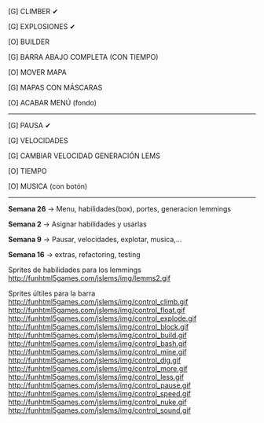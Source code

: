 [G] CLIMBER ✔

[G] EXPLOSIONES ✔

[O] BUILDER

[G] BARRA ABAJO COMPLETA (CON TIEMPO)

[O] MOVER MAPA 

[G] MAPAS CON MÁSCARAS

[O] ACABAR MENÚ (fondo)

<hr>

[G] PAUSA ✔

[G] VELOCIDADES

[G] CAMBIAR VELOCIDAD GENERACIÓN LEMS

[O] TIEMPO

[O] MUSICA (con botón)

---

**Semana 26** -> Menu, habilidades(box), portes, generacion lemmings

**Semana 2** -> Asignar habilidades y usarlas

**Semana 9** -> Pausar, velocidades, explotar, musica,...

**Semana 16** -> extras, refactoring, testing

Sprites de habilidades para los lemmings
http://funhtml5games.com/jslems/img/lemms2.gif

Sprites últiles para la barra
http://funhtml5games.com/jslems/img/control_climb.gif
http://funhtml5games.com/jslems/img/control_float.gif
http://funhtml5games.com/jslems/img/control_explode.gif
http://funhtml5games.com/jslems/img/control_block.gif
http://funhtml5games.com/jslems/img/control_build.gif
http://funhtml5games.com/jslems/img/control_bash.gif
http://funhtml5games.com/jslems/img/control_mine.gif
http://funhtml5games.com/jslems/img/control_dig.gif
http://funhtml5games.com/jslems/img/control_more.gif
http://funhtml5games.com/jslems/img/control_less.gif
http://funhtml5games.com/jslems/img/control_pause.gif
http://funhtml5games.com/jslems/img/control_speed.gif
http://funhtml5games.com/jslems/img/control_nuke.gif
http://funhtml5games.com/jslems/img/control_sound.gif


